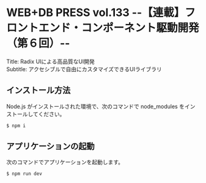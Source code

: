 # WEB+DB PRESS vol.133 --【連載】フロントエンド・コンポーネント駆動開発（第６回）--

Title: Radix UIによる高品質なUI開発  
Subtitle: アクセシブルで自由にカスタマイズできるUIライブラリ  

## インストール方法

Node.js がインストールされた環境で、次のコマンドで node_modules をインストールしてください。

```bash
$ npm i
```

## アプリケーションの起動

次のコマンドでアプリケーションを起動します。

```bash
$ npm run dev
```

